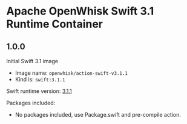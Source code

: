 <!--
#
# Licensed to the Apache Software Foundation (ASF) under one or more
# contributor license agreements.  See the NOTICE file distributed with
# this work for additional information regarding copyright ownership.
# The ASF licenses this file to You under the Apache License, Version 2.0
# (the "License"); you may not use this file except in compliance with
# the License.  You may obtain a copy of the License at
#
#     http://www.apache.org/licenses/LICENSE-2.0
#
# Unless required by applicable law or agreed to in writing, software
# distributed under the License is distributed on an "AS IS" BASIS,
# WITHOUT WARRANTIES OR CONDITIONS OF ANY KIND, either express or implied.
# See the License for the specific language governing permissions and
# limitations under the License.
#
-->

# Apache OpenWhisk Swift 3.1 Runtime Container

## 1.0.0
Initial Swift 3.1 image
  - Image name: `openwhisk/action-swift-v3.1.1`
  - Kind is: `swift:3.1.1`

Swift runtime version: [3.1.1](https://github.com/IBM-Swift/swift-ubuntu-docker/blob/58ee2502030deaa7273e3924b9b59495a929b66f/swift-development/Dockerfile)

Packages included:
  - No packages included, use Package.swift and pre-compile action.
